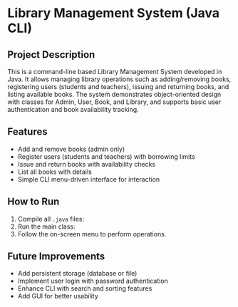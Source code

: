 # Library Management System (Java CLI)

## Project Description
This is a command-line based Library Management System developed in Java. It allows managing library operations such as adding/removing books, registering users (students and teachers), issuing and returning books, and listing available books. The system demonstrates object-oriented design with classes for Admin, User, Book, and Library, and supports basic user authentication and book availability tracking.

## Features
- Add and remove books (admin only)
- Register users (students and teachers) with borrowing limits
- Issue and return books with availability checks
- List all books with details
- Simple CLI menu-driven interface for interaction

## How to Run
1. Compile all `.java` files:
2. Run the main class:
3. Follow the on-screen menu to perform operations.

## Future Improvements
- Add persistent storage (database or file)
- Implement user login with password authentication
- Enhance CLI with search and sorting features
- Add GUI for better usability


